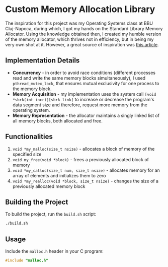 # Custom Memory Allocation Library

The inspiration for this project was my Operating Systems class at BBU Cluj-Napoca, during which, I got my hands on the Standard Library Memory Allocator. Using the knowledge obtained then, I created my humble version of the memory allocator, which thrives not in efficiency, but in being my very own shot at it. However, a great source of inspiration was [this article][memory-article].

## Implementation Details

- **Concurrency** - in order to avoid race conditions (different processes read and write the same memory blocks simultaneously), I used `pthread_mutex_lock`, that ensures mutual exclusivity for one process to the memory block.
- **Memory Acquisition** - my implementation uses the system call `[void *sbrk(int incr)][sbrk-link]` to increase or decrease the program's data segment size and therefore, request more memory from the operating system.
- **Memory Representation** - the allocator maintains a singly linked list of all memory blocks, both allocated and free. 

## Functionalities
1. `void *my_malloc(size_t nsize)` - allocates a block of memory of the specified size 
2. `void my_free(void *block)` - frees a previously allocated block of memory
3. `void *my_calloc(size_t num, size_t nsize)` - allocates memory for an array of elements and initializes them to zero
4. `void *my_realloc(void *block, size_t nsize)` - changes the size of a previously allocated memory block

## Building the Project

To build the project, run the `build.sh` script:

```bash
./build.sh
```

## Usage

Include the `malloc.h` header in your C program:

```c
#include "malloc.h"
```

[memory-article]: https://arjunsreedharan.org/post/148675821737/memory-allocators-101-write-a-simple-memory
[sbrk-link]: https://www.ibm.com/docs/sk/zos/2.4.0?topic=functions-sbrk-change-space-allocation
